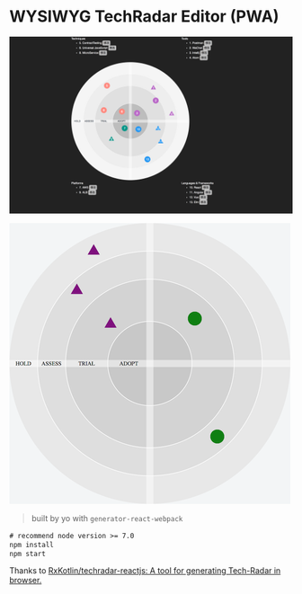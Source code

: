 # WYSIWYG TechRadar Editor (PWA)

![TechRadar](screenshots/TechRadar.png)

![Example](screenshots/demo.png)

> built by yo with `generator-react-webpack`

```
# recommend node version >= 7.0
npm install
npm start
```

Thanks to [RxKotlin/techradar-reactjs: A tool for generating Tech-Radar in browser.](https://github.com/RxKotlin/techradar-reactjs) 
